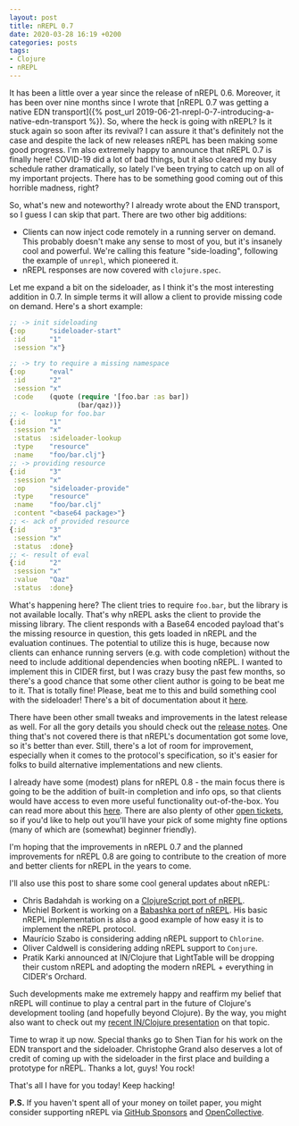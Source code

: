 ```yaml
---
layout: post
title: nREPL 0.7
date: 2020-03-28 16:19 +0200
categories: posts
tags:
- Clojure
- nREPL
---
```


It has been a little over a year since the release of nREPL 0.6.
Moreover, it has been over nine months since I wrote that [nREPL 0.7 was getting a native EDN transport]({% post_url 2019-06-21-nrepl-0-7-introducing-a-native-edn-transport %}). So, where the heck is going with nREPL? Is it stuck again
so soon after its revival? I can assure it that's definitely not the case and despite the lack of new
releases nREPL has been making some good progress.
I'm also extremely happy to announce that nREPL 0.7 is finally here! COVID-19 did a lot of bad things, but it also
cleared my busy schedule rather dramatically, so lately I've been trying to catch up on all of my
important projects. There has to be something good coming out of this horrible madness, right?

So, what's new and noteworthy?
I already wrote about the END transport, so I guess I can skip that part. There are two
other big additions:

* Clients can now inject code remotely in a running server on demand. This probably doesn't make any sense to most of you, but it's insanely cool and powerful. We're calling this feature "side-loading", following the
example of `unrepl`, which pioneered it.
* nREPL responses are now covered with `clojure.spec`.

Let me expand a bit on the sideloader, as I think it's the most interesting addition in 0.7. In simple terms
it will allow a client to provide missing code on demand. Here's a short example:

```clojure
;; -> init sideloading
{:op      "sideloader-start"
 :id      "1"
 :session "x"}

;; -> try to require a missing namespace
{:op      "eval"
 :id      "2"
 :session "x"
 :code    (quote (require '[foo.bar :as bar])
                 (bar/qaz))}
;; <- lookup for foo.bar
{:id      "1"
 :session "x"
 :status  :sideloader-lookup
 :type    "resource"
 :name    "foo/bar.clj"}
;; -> providing resource
{:id      "3"
 :session "x"
 :op      "sideloader-provide"
 :type    "resource"
 :name    "foo/bar.clj"
 :content "<base64 package>"}
;; <- ack of provided resource
{:id      "3"
 :session "x"
 :status  :done}
;; <- result of eval
{:id      "2"
 :session "x"
 :value   "Qaz"
 :status  :done}
```

What's happening here? The client tries to require `foo.bar`, but the library is
not available locally.  That's why nREPL asks the client to provide the missing
library. The client responds with a Base64 encoded payload that's the missing
resource in question, this gets loaded in nREPL and the evaluation continues.  The
potential to utilize this is huge, because now clients can enhance running
servers (e.g. with code completion) without the need to include
additional dependencies when booting nREPL. I wanted to implement this
in CIDER first, but I was crazy busy the past few months, so there's a
good chance that some other client author is going to be beat me to it.
That is totally fine! Please, beat me to this and build something cool with the sideloader!
There's a bit of documentation about it [here](https://nrepl.org/nrepl/0.7.0/building_clients.html#_implementing_sideloading).

There have been other small tweaks and improvements in the latest release as well.
For all the gory details you should check out the [release notes](https://github.com/nrepl/nrepl/releases/tag/0.7.0).
One thing that's not covered there is that nREPL's documentation got some love, so
it's better than ever. Still, there's a lot of room for improvement, especially when it comes to
the protocol's specification, so it's easier for folks to build alternative implementations and new clients.

I already have some (modest) plans for nREPL 0.8 - the main focus there is going to be the addition
of built-in completion and info ops, so that clients would have access to even more useful
functionality out-of-the-box. You can read more about this [here](https://github.com/nrepl/nrepl/issues/174).
There are also plenty of other [open tickets](https://github.com/nrepl/nrepl/issues), so if you'd like
to help out you'll have your pick of some mighty fine options (many of which are (somewhat) beginner friendly).

I'm hoping that the improvements in nREPL 0.7 and the planned improvements for nREPL 0.8 are going
to contribute to the creation of more and better clients for nREPL in the years to come.

I'll also use this post to share some cool general updates about nREPL:

* Chris Badahdah is working on a [ClojureScript port of nREPL](https://github.com/djblue/nrepl-cljs).
* Michiel Borkent is working on a [Babashka port of nREPL](https://github.com/borkdude/nrepl-server). His basic nREPL implementation is also a good example of how easy it is to implement the nREPL protocol.
* Maurício Szabo is considering adding nREPL support to `Chlorine`.
* Oliver Caldwell is considering adding nREPL support to `Conjure`.
* Pratik Karki announced at IN/Clojure that LightTable will be dropping their custom nREPL and adopting the modern nREPL + everything in CIDER's Orchard.

Such developments make me extremely happy and reaffirm my belief that nREPL will
continue to play a central part in the future of Clojure's development tooling
(and hopefully beyond Clojure). By the way, you might also want to check out my
[recent IN/Clojure presentation](https://www.youtube.com/watch?v=dZ4xczP5zDI) on that
topic.

Time to wrap it up now.
Special thanks go to Shen Tian for his work on the EDN transport and the sideloader.
Christophe Grand also deserves a lot of credit of coming up with the sideloader in the first place and
building a prototype for nREPL. Thanks a lot, guys! You rock!

That's all I have for you today! Keep hacking!

**P.S.** If you haven't spent all of your money on toilet paper, you might consider supporting nREPL
via [GitHub Sponsors](https://github.com/sponsors/bbatsov) and [OpenCollective](https://opencollective.com/nrepl).
